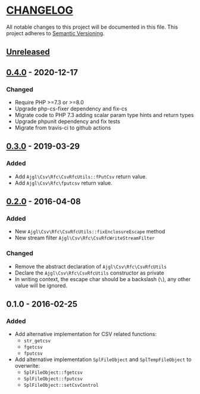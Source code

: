 # [CHANGELOG](http://keepachangelog.com/)
All notable changes to this project will be documented in this file.
This project adheres to [Semantic Versioning](http://semver.org/).

## [Unreleased]

## [0.4.0] - 2020-12-17

### Changed
- Require PHP >=7.3 or >=8.0
- Upgrade php-cs-fixer dependency and fix-cs
- Migrate code to PHP 7.3 adding scalar param type hints and return types
- Upgrade phpunit dependency and fix tests
- Migrate from travis-ci to github actions

## [0.3.0] - 2019-03-29
### Added
- Add `Ajgl\Csv\Rfc\CsvRfcUtils::fPutCsv` return value.
- Add `Ajgl\Csv\Rfc\fputcsv` return value.

## [0.2.0] - 2016-04-08
### Added
- New `Ajgl\Csv\Rfc\CsvRfcUtils::fixEnclosureEscape` method
- New stream filter `Ajgl\Csv\Rfc\CsvRfcWriteStreamFilter`

### Changed
- Remove the abstract declaration of `Ajgl\Csv\Rfc\CsvRfcUtils`
- Declare the `Ajgl\Csv\Rfc\CsvRfcUtils` constructor as private
- In writing context, the escape char should be a backslash (`\`), any other value will be ignored.

## 0.1.0 - 2016-02-25
### Added
- Add alternative implementation for CSV related functions:
  - `str_getcsv`
  - `fgetcsv`
  - `fputcsv`
- Add alternative implementation `SplFileObject` and `SplTempFileObject` to overwrite:
  - `SplFileObject::fgetcsv`
  - `SplFileObject::fputcsv`
  - `SplFileObject::setCsvControl`

[unreleased]: https://github.com/ajgarlag/AjglCsvRfc/compare/0.4.0...master
[0.4.0]: https://github.com/ajgarlag/AjglCsvRfc/compare/0.3.0...0.4.0
[0.3.0]: https://github.com/ajgarlag/AjglCsvRfc/compare/0.2.0...0.3.0
[0.2.0]: https://github.com/ajgarlag/AjglCsvRfc/compare/0.1.0...0.2.0
